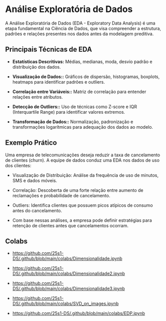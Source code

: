 # Análise Exploratória de Dados

A Análise Exploratória de Dados (EDA - Exploratory Data Analysis) é uma etapa fundamental na Ciência de Dados, que visa compreender a estrutura, padrões e relações presentes nos dados antes da modelagem preditiva.

## Principais Técnicas de EDA

- **Estatísticas Descritivas:** Médias, medianas, moda, desvio padrão e distribuição dos dados.

- **Visualização de Dados::** Gráficos de dispersão, histogramas, boxplots, heatmaps para identificar padrões e outliers.

- **Correlação entre Variáveis::** Matriz de correlação para entender relações entre atributos.

- **Detecção de Outliers::** Uso de técnicas como Z-score e IQR (Interquartile Range) para identificar valores extremos.

- **Transformação de Dados::** Normalização, padronização e transformações logarítmicas para adequação dos dados ao modelo.

## Exemplo Prático

Uma empresa de telecomunicações deseja reduzir a taxa de cancelamento de clientes (churn). A equipe de dados conduz uma EDA nos dados de uso dos clientes:

- Visualização de Distribuição: Análise da frequência de uso de minutos, SMS e dados móveis.

- Correlação: Descoberta de uma forte relação entre aumento de reclamações e probabilidade de cancelamento.

- Outliers: Identifica clientes que possuem picos atípicos de consumo antes do cancelamento.

- Com base nessas análises, a empresa pode definir estratégias para retenção de clientes antes que cancelamentos ocorram.

## Colabs

- https://github.com/25s1-DS/.github/blob/main/colabs/Dimensionalidade.ipynb

- https://github.com/25s1-DS/.github/blob/main/colabs/Dimensionalidade2.ipynb

- https://github.com/25s1-DS/.github/blob/main/colabs/Dimensionalidade3.ipynb
  
- https://github.com/25s1-DS/.github/blob/main/colabs/SVD_on_images.ipynb

- https://github.com/25s1-DS/.github/blob/main/colabs/EDP.ipynb
